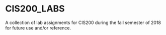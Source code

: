 # CIS200_LABS
A collection of lab assignments for CIS200 during the fall semester of 2018 for future use and/or reference.

